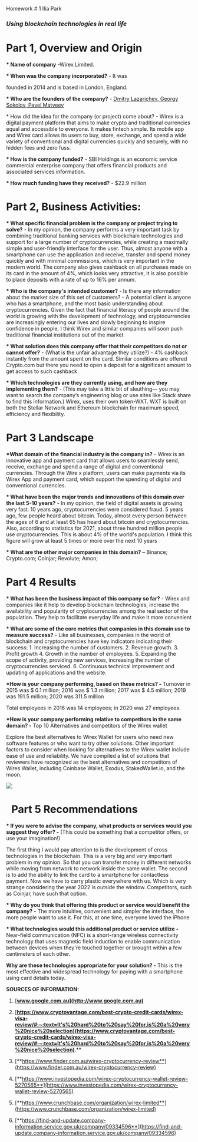 ﻿

Homework # 1  Ilia Park
### ***Using blockchain technologies in real life***

# Part 1, Overview and Origin

**\* Name of company** -Wirex Limited.

**\* When was the company incorporated?** - It was

founded in 2014 and is based in London, England.


**\* Who are the founders of the company?** - [Dmitry Lazarichev](https://www.crunchbase.com/person/dmitry-lazarichev "Dmitry Lazarichev"),[ Georgy Sokolov](https://www.crunchbase.com/person/georgy-sokolov "Georgy Sokolov"),[ Pavel Matveev](https://www.crunchbase.com/person/pavel-matveev "Pavel Matveev")

\* How did the idea for the company (or project) come about? - Wirex is a digital payment platform that aims to make crypto and traditional currencies equal and accessible to everyone. It makes fintech simple. Its mobile app and Wirex card allows its users to buy, store, exchange, and spend a wide variety of conventional and digital currencies quickly and securely, with no hidden fees and zero fuss.

**\* How is the company funded?** - SBI Holdings is an economic service commercial enterprise company that offers financial products and associated services information.

**\* How much funding have they received?** -  $22.9 million

# Part 2, Business Activities:

**\* What specific financial problem is the company or project trying to solve?** - In my opinion, the company performs a very important task by combining traditional banking services with blockchain technologies and support for a large number of cryptocurrencies, while creating a maximally simple and user-friendly interface for the user. Thus, almost anyone with a smartphone can use the application and receive, transfer and spend money quickly and with minimal commissions, which is very important in the modern world. The company also gives cashback on all purchases made on its card in the amount of 4%, which looks very attractive, it is also possible to place deposits with a rate of up to 16% per annum.

**\* Who is the company's intended customer?** -  Is there any information about the market size of this set of customers? - A potential client is anyone who has a smartphone, and the most basic understanding about cryptocurrencies. Given the fact that financial literacy of people around the world is growing with the development of technology, and cryptocurrencies are increasingly entering our lives and slowly beginning to inspire confidence in people, I think Wirex and similar companies will soon push traditional financial institutions out of the market

**\* What solution does this company offer that their competitors do not or cannot offer?** - (What is the unfair advantage they utilize?) - 4% cashback instantly from the amount spent on the card. Similar conditions are offered Crypto.com but there you need to open a deposit for a significant amount to get access to such cashback

**\* Which technologies are they currently using, and how are they implementing them?** - (This may take a little bit of sleuthing–– you may want to search the company’s engineering blog or use sites like Stack share to find this information.) Wirex, uses their own token-WXT. WXT is built on both the Stellar Network and Ethereum blockchain for maximum speed, efficiency and flexibility.
# Part 3 Landscape

**\*What domain of the financial industry is the company in?** - Wirex is an innovative app and payment card that allows users to seamlessly send, receive, exchange and spend a range of digital and conventional currencies. Through the Wire x platform, users can make payments via its Wirex App and payment card, which support the spending of digital and conventional currencies.

**\* What have been the major trends and innovations of this domain over the last 5-10 years?** - In my opinion, the field of digital assets is growing very fast. 10 years ago, cryptocurrencies were considered fraud.   5 years ago, few people heard about bitcoin. Today, almost every person between the ages of 6 and at least 65 has heard about bitcoin and cryptocurrencies. Also, according to statistics for 2021, about three hundred million people use cryptocurrencies. This is about 4% of the world's population. I think this figure will grow at least 5 times or more over the next 10 years

**\* What are the other major companies in this domain?** – Binance; Crypto.com; Coinjar; Revolute; Amon;
# Part 4 Results

**\* What has been the business impact of this company so far?** - Wirex and companies like it help to develop blockchain technologies, increase the availability and popularity of cryptocurrencies among the real sector of the population. They help to facilitate everyday life and make it more convenient

**\* What are some of the core metrics that companies in this domain use to measure success?** - Like all businesses, companies in the world of blockchain and cryptocurrencies have key indicators indicating their success: 1. Increasing the number of customers. 2. Revenue growth. 3. Profit growth 4. Growth in the number of employees. 5. Expanding the scope of activity, providing new services, increasing the number of cryptocurrencies serviced. 6. Continuous technical improvement and updating of applications and the website.

**\*How is your company performing, based on these metrics? -** Turnover in 2015 was $ 0.1 million; 2016 was $ 1.3 million; 2017 was $ 4.5 million; 2019 was 191.5 million; 2020 was 311.5 million

Total employees in 2016 was 14 employees; in 2020 was 27 employees.

**\*How is your company performing relative to competitors in the same domain? -** Top 10 Alternatives and competitors of the Wirex wallet

Explore the best alternatives to Wirex Wallet for users who need new software features or who want to try other solutions. Other important factors to consider when looking for alternatives to the Wirex wallet include ease of use and reliability. We have compiled a list of solutions that reviewers have recognized as the best alternatives and competitors of Wires Wallet, including Coinbase Wallet, Exodus, StakedWallet.io, and the moon.

![](Aspose.Words.17a3efe4-a3ad-4afc-9914-7e249b4820f1.001.png)


# ` `Part 5 Recommendations

**\* If you were to advise the company, what products or services would you suggest they offer? -** (This could be something that a competitor offers, or use your imagination!) 

The first thing I would pay attention to is the development of cross technologies in the blockchain. This is a very big and very important problem in my opinion. So that you can transfer money in different networks while moving from network to network inside the same wallet. The second is to add the ability to link the card to a smartphone for contactless payment. Now we have to carry plastic everywhere with us. Which is very strange considering the year 2022 is outside the window. Competitors, such as Coinjar, have such that option.

**\* Why do you think that offering this product or service would benefit the company? -** The more intuitive, convenient and simpler the interface, the more people want to use it. For this, at one time, everyone loved the iPhone

**\* What technologies would this additional product or service utilize -** Near-field communication (NFC) is a short-range wireless connectivity technology that uses magnetic field induction to enable communication between devices when they're touched together or brought within a few centimeters of each other.

**Why are these technologies appropriate for your solution? -** This is the most effective and widespread technology for paying with a smartphone using card details today.


**SOURCES OF INFORMATION:**

1. [**www.google.com.au](http://www.google.com.au)** 

1. [**https://www.cryptovantage.com/best-crypto-credit-cards/wirex-visa-review/#:~:text=It's%20hard%20to%20say%20for,is%20a%20very%20nice%20selection](https://www.cryptovantage.com/best-crypto-credit-cards/wirex-visa-review/#:~:text=It's%20hard%20to%20say%20for,is%20a%20very%20nice%20selection)**.**

1. [**https://www.finder.com.au/wirex-cryptocurrency-review**](https://www.finder.com.au/wirex-cryptocurrency-review)

1. [**https://www.investopedia.com/wirex-cryptocurrency-wallet-review-5270565**](https://www.investopedia.com/wirex-cryptocurrency-wallet-review-5270565)

1. [**https://www.crunchbase.com/organization/wirex-limited**](https://www.crunchbase.com/organization/wirex-limited)

1. [**https://find-and-update.company-information.service.gov.uk/company/09334596**](https://find-and-update.company-information.service.gov.uk/company/09334596)







